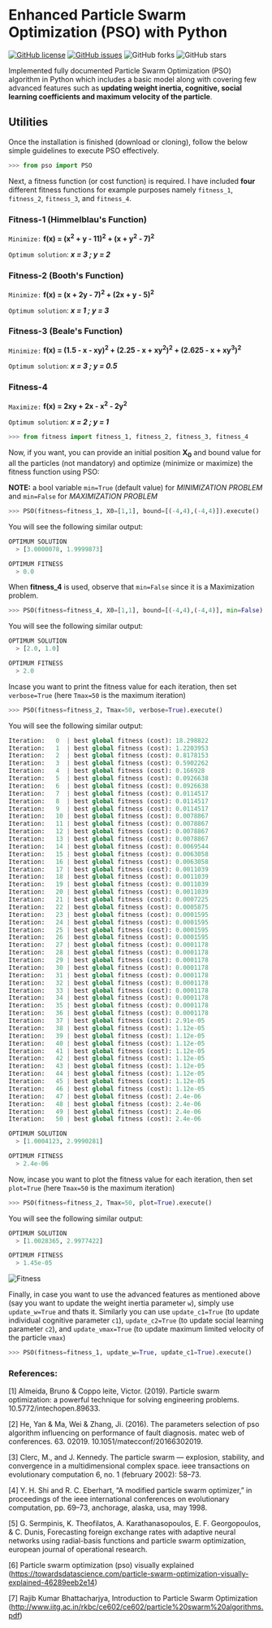 # Enhanced Particle Swarm Optimization (PSO) with Python
[![GitHub license](https://img.shields.io/github/license/ujjwalkhandelwal/pso_particle_swarm_optimization)](https://github.com/ujjwalkhandelwal/pso_particle_swarm_optimization/blob/main/LICENSE)
[![GitHub issues](https://img.shields.io/github/issues/ujjwalkhandelwal/pso_particle_swarm_optimization?style=flat-square
)](https://github.com/ujjwalkhandelwal/pso_particle_swarm_optimization/issues)
![GitHub forks](https://img.shields.io/github/forks/ujjwalkhandelwal/pso_particle_swarm_optimization?style=flat-square)
![GitHub stars](https://img.shields.io/github/stars/ujjwalkhandelwal/pso_particle_swarm_optimization?style=flat-square)

Implemented fully documented Particle Swarm Optimization (PSO) algorithm in Python which includes a basic model along with covering few advanced features such as **updating weight inertia, cognitive, social learning coefficients and maximum velocity of the particle**.  

## Utilities
Once the installation is finished (download or cloning), follow the below simple guidelines to execute PSO effectively.
```py
>>> from pso import PSO
```
Next, a fitness function (or cost function) is required. I have included **four** different fitness functions for example purposes namely `fitness_1`, `fitness_2`, `fitness_3`, and `fitness_4`.

### Fitness-1 (Himmelblau's Function)
`Minimize:` **f(x) = (x<sup>2</sup> + y - 11)<sup>2</sup> + (x + y<sup>2</sup> - 7)<sup>2</sup>**
    
`Optimum solution`:  ***x = 3 ; y = 2***

### Fitness-2 (Booth's Function)
`Minimize:` **f(x) = (x + 2y - 7)<sup>2</sup> + (2x + y - 5)<sup>2</sup>**

`Optimum solution`:  ***x = 1 ; y = 3***

### Fitness-3 (Beale's Function)
`Minimize:` **f(x) = (1.5 - x - xy)<sup>2</sup> + (2.25 - x + xy<sup>2</sup>)<sup>2</sup> + (2.625 - x + xy<sup>3</sup>)<sup>2</sup>**
    
`Optimum solution`:  ***x = 3 ; y = 0.5***

### Fitness-4
`Maximize:` **f(x) = 2xy + 2x - x<sup>2</sup> - 2y<sup>2</sup>**
    
`Optimum solution`:  ***x = 2 ; y = 1***

```py
>>> from fitness import fitness_1, fitness_2, fitness_3, fitness_4
```

Now, if you want, you can provide an initial position **X<sub>0</sub>** and bound value for all the particles (not mandatory) and optimize (minimize or maximize) the fitness function using PSO:

**NOTE:** a bool variable `min=True` (default value) for *MINIMIZATION PROBLEM* and `min=False` for *MAXIMIZATION PROBLEM*

```py
>>> PSO(fitness=fitness_1, X0=[1,1], bound=[(-4,4),(-4,4)]).execute()
```
You will see the following similar output:
```py
OPTIMUM SOLUTION
  > [3.0000078, 1.9999873]

OPTIMUM FITNESS
  > 0.0
```
When **fitness_4** is used, observe that `min=False` since it is a Maximization problem.

```py
>>> PSO(fitness=fitness_4, X0=[1,1], bound=[(-4,4),(-4,4)], min=False).execute()
```
You will see the following similar output:
```py
OPTIMUM SOLUTION
  > [2.0, 1.0]

OPTIMUM FITNESS
  > 2.0
```

Incase you want to print the fitness value for each iteration, then set `verbose=True` (here `Tmax=50` is the 
maximum iteration)

```py
>>> PSO(fitness=fitness_2, Tmax=50, verbose=True).execute()
```
You will see the following similar output:
```py
Iteration:   0  | best global fitness (cost): 18.298822
Iteration:   1  | best global fitness (cost): 1.2203953
Iteration:   2  | best global fitness (cost): 0.8178153
Iteration:   3  | best global fitness (cost): 0.5902262
Iteration:   4  | best global fitness (cost): 0.166928
Iteration:   5  | best global fitness (cost): 0.0926638
Iteration:   6  | best global fitness (cost): 0.0926638
Iteration:   7  | best global fitness (cost): 0.0114517
Iteration:   8  | best global fitness (cost): 0.0114517
Iteration:   9  | best global fitness (cost): 0.0114517
Iteration:   10 | best global fitness (cost): 0.0078867
Iteration:   11 | best global fitness (cost): 0.0078867
Iteration:   12 | best global fitness (cost): 0.0078867
Iteration:   13 | best global fitness (cost): 0.0078867
Iteration:   14 | best global fitness (cost): 0.0069544
Iteration:   15 | best global fitness (cost): 0.0063058
Iteration:   16 | best global fitness (cost): 0.0063058
Iteration:   17 | best global fitness (cost): 0.0011039
Iteration:   18 | best global fitness (cost): 0.0011039
Iteration:   19 | best global fitness (cost): 0.0011039
Iteration:   20 | best global fitness (cost): 0.0011039
Iteration:   21 | best global fitness (cost): 0.0007225
Iteration:   22 | best global fitness (cost): 0.0005875
Iteration:   23 | best global fitness (cost): 0.0001595
Iteration:   24 | best global fitness (cost): 0.0001595
Iteration:   25 | best global fitness (cost): 0.0001595
Iteration:   26 | best global fitness (cost): 0.0001595
Iteration:   27 | best global fitness (cost): 0.0001178
Iteration:   28 | best global fitness (cost): 0.0001178
Iteration:   29 | best global fitness (cost): 0.0001178
Iteration:   30 | best global fitness (cost): 0.0001178
Iteration:   31 | best global fitness (cost): 0.0001178
Iteration:   32 | best global fitness (cost): 0.0001178
Iteration:   33 | best global fitness (cost): 0.0001178
Iteration:   34 | best global fitness (cost): 0.0001178
Iteration:   35 | best global fitness (cost): 0.0001178
Iteration:   36 | best global fitness (cost): 0.0001178
Iteration:   37 | best global fitness (cost): 2.91e-05
Iteration:   38 | best global fitness (cost): 1.12e-05
Iteration:   39 | best global fitness (cost): 1.12e-05
Iteration:   40 | best global fitness (cost): 1.12e-05
Iteration:   41 | best global fitness (cost): 1.12e-05
Iteration:   42 | best global fitness (cost): 1.12e-05
Iteration:   43 | best global fitness (cost): 1.12e-05
Iteration:   44 | best global fitness (cost): 1.12e-05
Iteration:   45 | best global fitness (cost): 1.12e-05
Iteration:   46 | best global fitness (cost): 1.12e-05
Iteration:   47 | best global fitness (cost): 2.4e-06
Iteration:   48 | best global fitness (cost): 2.4e-06
Iteration:   49 | best global fitness (cost): 2.4e-06
Iteration:   50 | best global fitness (cost): 2.4e-06

OPTIMUM SOLUTION
  > [1.0004123, 2.9990281]

OPTIMUM FITNESS
  > 2.4e-06
```

Now, incase you want to plot the fitness value for each iteration, then set `plot=True` (here `Tmax=50` is the 
maximum iteration)

```py
>>> PSO(fitness=fitness_2, Tmax=50, plot=True).execute()
```
You will see the following similar output:
```py
OPTIMUM SOLUTION
  > [1.0028365, 2.9977422]

OPTIMUM FITNESS
  > 1.45e-05
```

![Fitness](https://github.com/ujjwalkhandelwal/pso_particle_swarm_optimization/blob/main/fitness.png)

Finally, in case you want to use the advanced features as mentioned above (say you want to update the weight inertia parameter `w`), simply use `update_w=True` and thats it. Similarly you can use `update_c1=True` (to update individual cognitive parameter `c1`), `update_c2=True` (to update social learning parameter `c2`), and `update_vmax=True` (to update maximum limited velocity of the particle `vmax`)

```py
>>> PSO(fitness=fitness_1, update_w=True, update_c1=True).execute()
```

### References:    

[1] Almeida, Bruno & Coppo leite, Victor. (2019). Particle swarm optimization: a powerful technique for 
solving engineering problems. 10.5772/intechopen.89633.

[2] He, Yan & Ma, Wei & Zhang, Ji. (2016). The parameters selection of pso algorithm influencing on performance of fault diagnosis. matec web of conferences. 63. 02019. 10.1051/matecconf/20166302019. 

[3] Clerc, M., and J. Kennedy. The particle swarm — explosion, stability, and convergence in a multidimensional complex space. ieee transactions on evolutionary computation 6, no. 1 (february 2002): 58–73.

[4] Y. H. Shi and R. C. Eberhart, “A modified particle swarm optimizer,” in proceedings of the ieee international
conferences on evolutionary computation, pp. 69–73, anchorage, alaska, usa, may 1998.

[5] G. Sermpinis, K. Theofilatos, A. Karathanasopoulos, E. F. Georgopoulos, & C. Dunis, Forecasting foreign exchange 
rates with adaptive neural networks using radial-basis functions and particle swarm optimization, european journal of operational research.

[6] Particle swarm optimization (pso) visually explained
(https://towardsdatascience.com/particle-swarm-optimization-visually-explained-46289eeb2e14)

[7] Rajib Kumar Bhattacharjya, Introduction to Particle Swarm Optimization 
(http://www.iitg.ac.in/rkbc/ce602/ce602/particle%20swarm%20algorithms.pdf)
